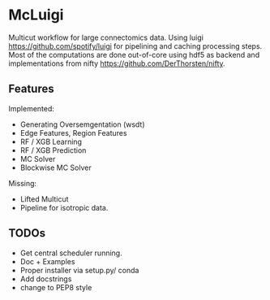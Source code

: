 # McLuigi

Multicut workflow for large connectomics data.
Using luigi https://github.com/spotify/luigi for pipelining and caching processing steps.
Most of the computations are done out-of-core using hdf5 as backend and implementations from nifty
https://github.com/DerThorsten/nifty.

## Features

Implemented:

* Generating Oversemgentation  (wsdt)
* Edge Features, Region Features
* RF / XGB Learning
* RF / XGB Prediction
* MC Solver
* Blockwise MC Solver

Missing:

* Lifted Multicut
* Pipeline for isotropic data.

## TODOs

* Get central scheduler running.
* Doc + Examples
* Proper installer via setup.py/ conda
* Add docstrings
* change to PEP8 style
